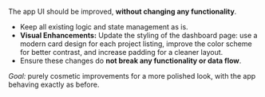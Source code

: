The app UI should be improved, **without changing any functionality**.

- Keep all existing logic and state management as is.
- **Visual Enhancements:** Update the styling of the dashboard page: use a modern card design for each project listing, improve the color scheme for better contrast, and increase padding for a cleaner layout.
- Ensure these changes do **not break any functionality or data flow**.

_Goal:_ purely cosmetic improvements for a more polished look, with the app behaving exactly as before.

